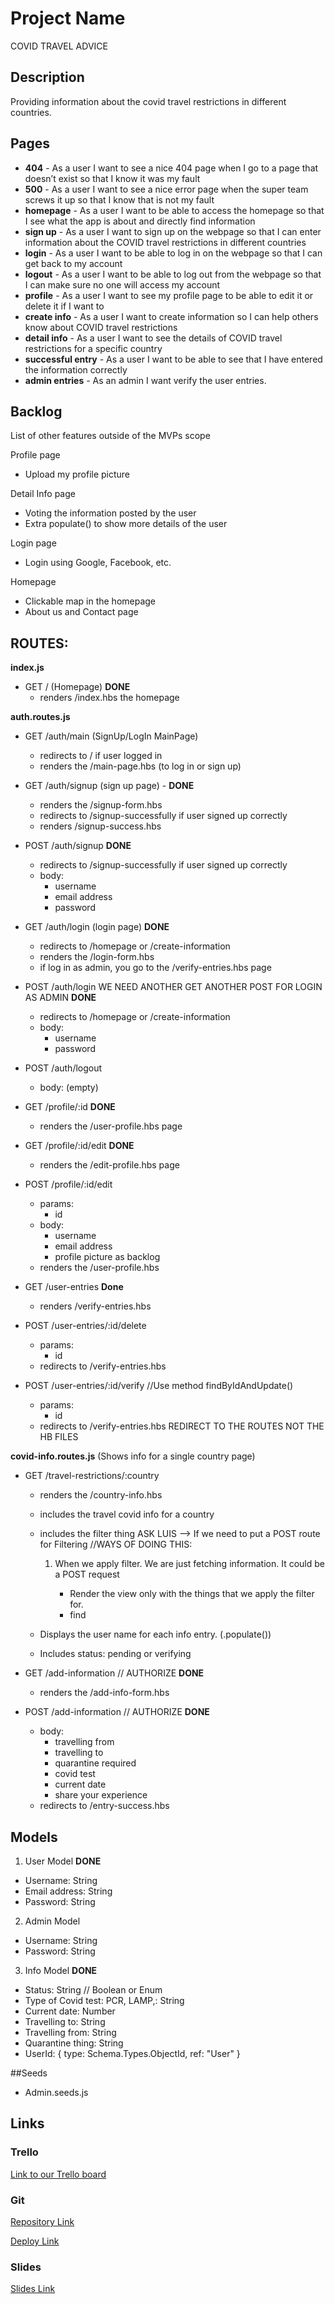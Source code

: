 # Project Name

COVID TRAVEL ADVICE

## Description

Providing information about the covid travel restrictions in different countries.

## Pages

- **404** - As a user I want to see a nice 404 page when I go to a page that doesn’t exist so that I know it was my fault
- **500** - As a user I want to see a nice error page when the super team screws it up so that I know that is not my fault
- **homepage** - As a user I want to be able to access the homepage so that I see what the app is about and directly find information
- **sign up** - As a user I want to sign up on the webpage so that I can enter information about the COVID travel restrictions in different countries
- **login** - As a user I want to be able to log in on the webpage so that I can get back to my account
- **logout** - As a user I want to be able to log out from the webpage so that I can make sure no one will access my account
- **profile** - As a user I want to see my profile page to be able to edit it or delete it if I want to
- **create info** - As a user I want to create information so I can help others know about COVID travel restrictions
- **detail info** - As a user I want to see the details of COVID travel restrictions for a specific country
- **successful entry** - As a user I want to be able to see that I have entered the information correctly
- **admin entries** - As an admin I want verify the user entries.

## Backlog

List of other features outside of the MVPs scope

Profile page

- Upload my profile picture

Detail Info page

- Voting the information posted by the user
- Extra populate() to show more details of the user

Login page

- Login using Google, Facebook, etc.

Homepage

- Clickable map in the homepage
- About us and Contact page

## ROUTES:

**index.js**

- GET / (Homepage) **DONE**
  - renders /index.hbs the homepage

**auth.routes.js**

- GET /auth/main (SignUp/LogIn MainPage)

  - redirects to / if user logged in
  - renders the /main-page.hbs (to log in or sign up)

- GET /auth/signup (sign up page) - **DONE**

  - renders the /signup-form.hbs
  - redirects to /signup-successfully if user signed up correctly
  - renders /signup-success.hbs

- POST /auth/signup **DONE**

  - redirects to /signup-successfully if user signed up correctly
  - body:
    - username
    - email address
    - password

- GET /auth/login (login page) **DONE**

  - redirects to /homepage or /create-information
  - renders the /login-form.hbs
  - if log in as admin, you go to the /verify-entries.hbs page

- POST /auth/login WE NEED ANOTHER GET ANOTHER POST FOR LOGIN AS ADMIN **DONE**

  - redirects to /homepage or /create-information
  - body:
    - username
    - password

- POST /auth/logout

  - body: (empty)

- GET /profile/:id **DONE**

  - renders the /user-profile.hbs page

- GET /profile/:id/edit **DONE**

  - renders the /edit-profile.hbs page

- POST /profile/:id/edit

  - params:
    - id
  - body:
    - username
    - email address
    - profile picture as backlog
  - renders the /user-profile.hbs

- GET /user-entries **Done**

  - renders /verify-entries.hbs

- POST /user-entries/:id/delete

  - params:
    - id
  - redirects to /verify-entries.hbs

- POST /user-entries/:id/verify //Use method findByIdAndUpdate()
  - params:
    - id
  - redirects to /verify-entries.hbs REDIRECT TO THE ROUTES NOT THE HB FILES

**covid-info.routes.js** (Shows info for a single country page)

- GET /travel-restrictions/:country

  - renders the /country-info.hbs
  - includes the travel covid info for a country
  - includes the filter thing ASK LUIS --> If we need to put a POST route for Filtering
    //WAYS OF DOING THIS:

    1. When we apply filter. We are just fetching information. It could be a POST request

       - Render the view only with the things that we apply the filter for.
       - find

  - Displays the user name for each info entry. (.populate())
  - Includes status: pending or verifying

- GET /add-information // AUTHORIZE **DONE**

  - renders the /add-info-form.hbs

- POST /add-information // AUTHORIZE **DONE**
  - body:
    - travelling from
    - travelling to
    - quarantine required
    - covid test
    - current date
    - share your experience
  - redirects to /entry-success.hbs

## Models

1. User Model **DONE**

- Username: String
- Email address: String
- Password: String

2. Admin Model

- Username: String
- Password: String

3. Info Model **DONE**

- Status: String // Boolean or Enum
- Type of Covid test: PCR, LAMP,: String
- Current date: Number
- Travelling to: String
- Travelling from: String
- Quarantine thing: String
- UserId: {
  type: Schema.Types.ObjectId,
  ref: "User"
  }

##Seeds

- Admin.seeds.js

## Links

### Trello

[Link to our Trello board](https://trello.com/b/H1ZRgHKI/sovid)

### Git

[Repository Link](https://github.com/Rumas97/Covid-Travel-Advice)

[Deploy Link](http://heroku.com)

### Slides

[Slides Link](http://slides.com)
